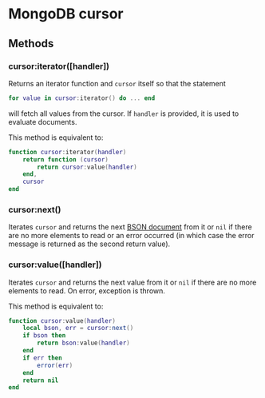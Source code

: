 MongoDB cursor
==============

Methods
-------

### cursor:iterator([handler])
Returns an iterator function and `cursor` itself so that the statement

```Lua
for value in cursor:iterator() do ... end
```

will fetch all values from the cursor. If `handler` is provided, it is used to evaluate documents.

This method is equivalent to:

```Lua
function cursor:iterator(handler)
	return function (cursor)
		return cursor:value(handler)
	end,
	cursor
end
```

### cursor:next()
Iterates `cursor` and returns the next [BSON document] from it or `nil` if there are no more
elements to read or an error occurred (in which case the error message is returned as the second
return value).

### cursor:value([handler])
Iterates `cursor` and returns the next value from it or `nil` if there are no more elements to read.
On error, exception is thrown.

This method is equivalent to:

```Lua
function cursor:value(handler)
	local bson, err = cursor:next()
	if bson then
		return bson:value(handler)
	end
	if err then
		error(err)
	end
	return nil
end
```


[BSON document]: bson.md
